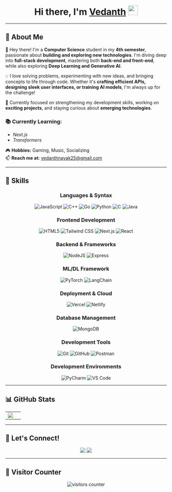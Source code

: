 <h1 align="center">
  Hi there, I'm <a href="https://github.com/vedanthnyk25">Vedanth</a> 
  <img src="https://media.giphy.com/media/hvRJCLFzcasrR4ia7z/giphy.gif" width="30">
</h1>

---

## 🚀 About Me
👋 Hey there! I'm a **Computer Science** student in my **4th semester**, passionate about **building and exploring new technologies**. I'm diving deep into **full-stack development**, mastering both **back-end and front-end**, while also exploring **Deep Learning and Generative AI**.

💡 I love solving problems, experimenting with new ideas, and bringing concepts to life through code. Whether it's **crafting efficient APIs, designing sleek user interfaces, or training AI models**, I'm always up for the challenge!

📌 Currently focused on strengthening my development skills, working on **exciting projects**, and staying curious about **emerging technologies**.

### 📚 Currently Learning:
- *Next.js*
- *Transformers*

🎮 **Hobbies:** Gaming, Music, Socializing  
📫 **Reach me at:** <a href="mailto:vedanthnayak25@gmail.com">vedanthnayak25@gmail.com</a>

---

## 🌟 Skills
<div align="center">

### **Languages & Syntax**
![JavaScript](https://img.shields.io/badge/javascript-%23F7DF1E.svg?style=for-the-badge&logo=javascript&logoColor=black)
![C++](https://img.shields.io/badge/c++-%2300599C.svg?style=for-the-badge&logo=c%2B%2B&logoColor=white)
![Go](https://img.shields.io/badge/go-%2300ADD8.svg?style=for-the-badge&logo=go&logoColor=white)
![Python](https://img.shields.io/badge/python-3670A0?style=for-the-badge&logo=python&logoColor=ffdd54)
![C](https://img.shields.io/badge/C-%2300599C.svg?style=for-the-badge&logo=c&logoColor=white)
![Java](https://img.shields.io/badge/java-%23ED8B00.svg?style=for-the-badge&logo=openjdk&logoColor=white)

### **Frontend Development**
![HTML5](https://img.shields.io/badge/html5-%23E34F26.svg?style=for-the-badge&logo=html5&logoColor=white)
![Tailwind CSS](https://img.shields.io/badge/tailwindcss-%2338B2AC.svg?style=for-the-badge&logo=tailwind-css&logoColor=white)
![Next.js](https://img.shields.io/badge/next.js-%23000000.svg?style=for-the-badge&logo=next.js&logoColor=white)
![React](https://img.shields.io/badge/react-%2320232a.svg?style=for-the-badge&logo=react&logoColor=%2361DAFB)

### **Backend & Frameworks**
![NodeJS](https://img.shields.io/badge/node.js-6DA55F?style=for-the-badge&logo=node.js&logoColor=white)
![Express](https://img.shields.io/badge/express-%23404d59.svg?style=for-the-badge&logo=express&logoColor=white)

### **ML/DL Framework**
![PyTorch](https://img.shields.io/badge/pytorch-%23EE4C2C.svg?style=for-the-badge&logo=pytorch&logoColor=white)
![LangChain](https://img.shields.io/badge/langchain-%230FCC7F.svg?style=for-the-badge&logo=langchain&logoColor=white)

### **Deployment & Cloud**
![Vercel](https://img.shields.io/badge/vercel-%23000000.svg?style=for-the-badge&logo=vercel&logoColor=white)
![Netlify](https://img.shields.io/badge/netlify-%2300C7B7.svg?style=for-the-badge&logo=netlify&logoColor=white)

### **Database Management**
![MongoDB](https://img.shields.io/badge/MongoDB-%234ea94b.svg?style=for-the-badge&logo=mongodb&logoColor=white)

### **Development Tools**
![Git](https://img.shields.io/badge/GIT-E44C30?style=for-the-badge&logo=git&logoColor=white)
![GitHub](https://img.shields.io/badge/github-%23121011.svg?style=for-the-badge&logo=github&logoColor=white)
![Postman](https://img.shields.io/badge/Postman-FF6C37?style=for-the-badge&logo=postman&logoColor=white)

### **Development Environments**
![PyCharm](https://img.shields.io/badge/pycharm-%23000000.svg?style=for-the-badge&logo=pycharm&logoColor=white)
![VS Code](https://img.shields.io/badge/Visual%20Studio%20Code-0078d7.svg?style=for-the-badge&logo=visual-studio-code&logoColor=white)

</div>

---

## 📊 GitHub Stats
<div align="center">
<table>
<tr>
<td>
    <img src="https://github-readme-stats.vercel.app/api?username=vedanthnyk25&theme=nightowl&show_icons=true&count_private=true" />
</td>
<td>
</td>
</tr>
</table>
</div>

---

## 📢 Let's Connect!
<div align="center">
  <a href="mailto:vedanthnayak25@gmail.com"><img src="https://img.shields.io/badge/Gmail-D14836?style=for-the-badge&logo=gmail&logoColor=white&color=black" /></a>
  <a href="https://www.linkedin.com/in/vedanthnayak/"><img src="https://img.shields.io/badge/LinkedIn-%2312100E.svg?&style=for-the-badge&logo=linkedin&logoColor=white&color=black" /></a>
</div>

---

## 🎯 Visitor Counter
<div align="center">
    <img alt="visitors counter" src="https://profile-counter.glitch.me/AAL1X/count.svg">
</div>
